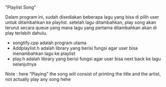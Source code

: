 "Playlist Song"

Dalam program ini, sudah disediakan beberapa lagu yang bisa di pilih user untuk ditambahkan ke playlist.
setelah lagu ditambahkan, play song akan terurut secara queue yang mana lagu yang pertama ditambahkan akan di play terlebih dahulu.

- songtify.cpp adalah program utama
- Addplaylist.h adalah library yang berisi fungsi agar user bisa menambahkan lagu ke playlist
- play.h adalah library yang berisi fungsi agar user bisa next back ke lagu selanjutnya

Note : here “Playing” the song will consist of printing the title and the artist, not actually play any song hehe



